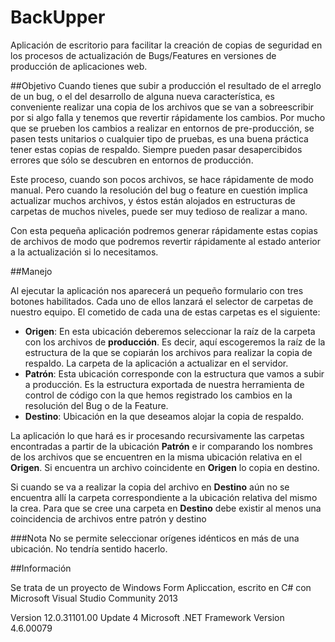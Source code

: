 # BackUpper
Aplicación de escritorio para facilitar la creación de copias de seguridad en los procesos de actualización de Bugs/Features en versiones de producción de aplicaciones web.

##Objetivo
Cuando tienes que subir a producción el resultado de el arreglo de un bug, o el del desarrollo de alguna nueva característica, es conveniente realizar una copia de los archivos que se van a sobreescribir por si algo falla y tenemos que revertir rápidamente los cambios. Por mucho que se prueben los cambios a realizar en entornos de pre-producción, se pasen tests unitarios o cualquier tipo de pruebas, es una buena práctica tener estas copias de respaldo. Siempre pueden pasar desapercibidos errores que sólo se descubren en entornos de producción. 

Este proceso, cuando son pocos archivos, se hace rápidamente de modo manual. Pero cuando la resolución del bug o feature en cuestión implica actualizar muchos archivos, y éstos están alojados en estructuras de carpetas de muchos niveles, puede ser muy tedioso de realizar a mano.

Con esta pequeña aplicación podremos generar rápidamente estas copias de archivos de modo que podremos revertir rápidamente al estado anterior a la actualización si lo necesitamos.


##Manejo
  
Al ejecutar la aplicación nos aparecerá un pequeño formulario con tres botones habilitados. Cada uno de ellos lanzará el selector de carpetas de nuestro equipo. El cometido de cada una de estas carpetas es el siguiente:

- **Origen**: En esta ubicación deberemos seleccionar la raíz de la carpeta con los archivos de **producción**. Es decir, aquí escogeremos la raíz de la estructura de la que se copiarán los archivos para realizar la copia de respaldo. La carpeta de la aplicación a actualizar en el servidor.
- **Patrón**: Esta ubicación corresponde con la estructura que vamos a subir a producción. Es la estructura exportada de nuestra herramienta de control de código con la que hemos registrado los cambios en la resolución del Bug o de la Feature.
- **Destino**: Ubicación en la que deseamos alojar la copia de respaldo.

La aplicación lo que hará es ir procesando recursivamente las carpetas encontradas a partir de la ubicación **Patrón** e ir comparando los nombres de los archivos que se encuentren en la misma ubicación relativa en el **Origen**. Si encuentra un archivo coincidente en **Origen** lo copia en destino. 

Si cuando se va a realizar la copia del archivo en **Destino** aún no se encuentra allí la carpeta correspondiente a la ubicación relativa del mismo la crea. Para que se cree una carpeta en **Destino** debe existir al menos una coincidencia de archivos entre patrón y destino

###Nota
No se permite seleccionar orígenes idénticos en más de una ubicación. No tendría sentido hacerlo.

##Información

Se trata de un proyecto de Windows Form Apliccation, escrito en C# con Microsoft Visual Studio Community 2013

Version 12.0.31101.00 Update 4
Microsoft .NET Framework
Version 4.6.00079